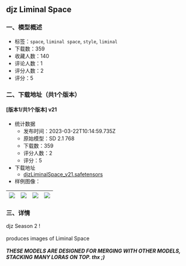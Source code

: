 ## djz Liminal Space
### 一、模型概述

- 标签：`space`, `liminal space`, `style`, `liminal`
- 下载数：359
- 收藏人数：140
- 评论人数：1
- 评分人数：2
- 评分：5

### 二、下载地址（共1个版本）

#### [版本1/共1个版本] v21

- 统计数据
  - 发布时间：2023-03-22T10:14:59.735Z
  - 原始模型：SD 2.1 768
  - 下载数：359
  - 评分人数：2
  - 评分：5
- 下载地址
  - [djzLiminalSpace_v21.safetensors](https://civitai.com/api/download/models/27232)
- 样例图像：

| <img src="https://image.civitai.com/xG1nkqKTMzGDvpLrqFT7WA/060dffc2-59b7-4f3f-3cef-c3813afd8400/width=450/299816.jpeg" /> | <img src="https://image.civitai.com/xG1nkqKTMzGDvpLrqFT7WA/0970150e-d643-4cbf-04c5-77117c1dc200/width=450/300051.jpeg" /> | <img src="https://image.civitai.com/xG1nkqKTMzGDvpLrqFT7WA/81109e84-7f63-44ee-4234-ef2bbb58d000/width=450/300050.jpeg" /> | <img src="https://image.civitai.com/xG1nkqKTMzGDvpLrqFT7WA/f9c7c28c-c960-47d6-31b9-1eb444e87f00/width=450/300049.jpeg" /> |
| ---- | ---- | ---- | ---- |


### 三、详情
<p>djz Season 2 !<br /><br />produces images of Liminal Space<br /><br /><strong><em>THESE MODELS ARE DESIGNED FOR MERGING WITH OTHER MODELS, STACKING MANY LORAS ON TOP.   thx ;)</em></strong></p>